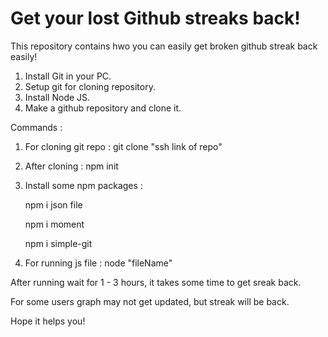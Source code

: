 # Get your lost Github streaks back!
This repository contains hwo you can easily get broken github streak back easily!



1. Install Git in your PC.
2. Setup git for cloning repository.
3. Install Node JS.
4. Make a github repository and clone it.

Commands : 

1. For cloning git repo : git clone "ssh link of repo"
2. After cloning : npm init 
3. Install some npm packages :


      npm i json file

      npm i moment

      npm i simple-git

4. For running js file : node "fileName"

After running wait for 1 - 3 hours, it takes some time to get sreak back.

For some users graph may not get updated, but streak will be back.

Hope it helps you!
